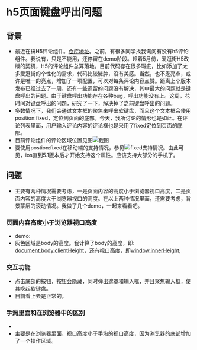 # h5页面键盘呼出问题

## 背景
* 最近在搞H5评论组件。[仓库地址](http://gitlab.alibaba-inc.com/tbc/m-comment)。之前，有很多同学找我询问有没有h5评论组件。我说有，只是不能用，还停留在demo阶段。趁着5月份，爱逛街H5改版的契机，H5的评论组件总算落地。目前代码存在很多瑕疵，比如添加了太多爱逛街的个性化的需求，代码比较臃肿，没有美感。当然，也不乏亮点，或许是唯一的亮点，增加了一项配置，可以对每条评论内容点赞。距离上个版本发布已经过去了一周，还有一些遗留的问题没有解决，其中最大的问题就是键盘呼出的问题。由于键盘呼出功能存在各种bug，呼出功能没有上。这周，花时间对键盘呼出的问题，研究了一下，解决掉了之前键盘呼出的问题。
* 多数情况下，我们会通过文本框的聚焦来呼出软键盘，而且这个文本框会使用position:fixed，定位到页面的底部。今天，我所讨论的情形也是如此。在评论列表里面，用户输入评论内容的评论框也是采用了fixed定位到页面的底部。
* 目前评论组件的评论区域位置见图![截图](http://gtms02.alicdn.com/tps/i2/TB1eS62HVXXXXauXXXX0Y7JRFXX-302-535.png)
* 要使用postion:fixed在移动端的支持情况，参见![fixed支持情况](http://gtms01.alicdn.com/tps/i1/TB1YpDlHVXXXXXGXVXXvuNgQFXX-270-429.png)。由此可见，ios直到5.1版本后才开始支持这个属性。应该支持大部分的手机了。

## 问题
* 主要有两种情况需要考虑，一是页面内容的高度小于浏览器视口高度，二是页面内容的高度大于浏览器视口的高度。在以上两种情况里面，还需要考虑，背景蒙层的滚动情况。我做了几个demo，一起来看看吧。

### 页面内容高度小于浏览器视口高度
* demo:
* 灰色区域是body的高度。我计算了body的高度，即: [document.body.clientHeight](https://developer.mozilla.org/zh-CN/docs/Web/API/Element/clientHeight)，还有视口高度，即[window.innerHeight](https://developer.mozilla.org/zh-CN/docs/Web/API/Window/innerHeight);

### 交互功能
* 点击底部的按钮，按钮会隐藏，同时弹出遮罩和输入框，并且聚焦输入框，使其唤起软键盘。
* 目前看上去是正常的。

### 手淘里面和在浏览器中的区别
* 
* 主要是在浏览器里面，视口高度小于手淘的视口高度，因为浏览器的底部增加了一个操作区域。



